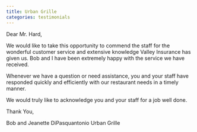 ```yaml
---
title: Urban Grille
categories: testimonials
---
```

Dear Mr. Hard,

We would like to take this opportunity to commend the staff for the wonderful customer service and extensive knowledge Valley Insurance has given us. Bob and I have been extremely happy with the service we have received.

Whenever we have a question or need assistance, you and your staff have responded quickly and efficiently with our restaurant needs in a timely manner.

We would truly like to acknowledge you and your staff for a job well done.

Thank You,

Bob and Jeanette DiPasquantonio
Urban Grille